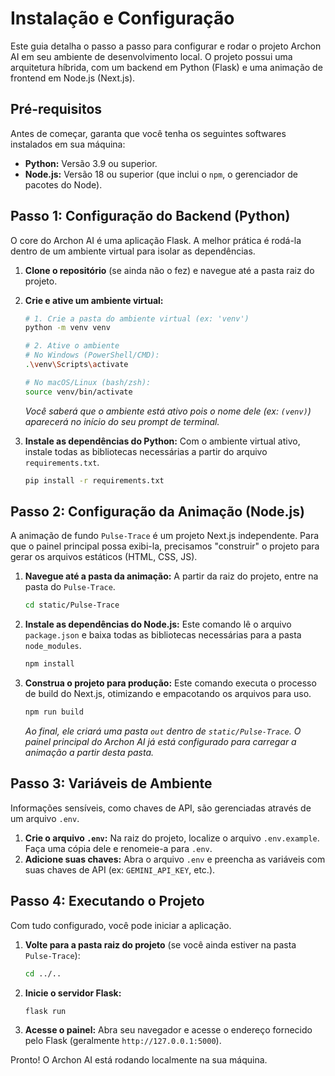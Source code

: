 # Instalação e Configuração

Este guia detalha o passo a passo para configurar e rodar o projeto Archon AI em seu ambiente de desenvolvimento local. O projeto possui uma arquitetura híbrida, com um backend em Python (Flask) e uma animação de frontend em Node.js (Next.js).

## Pré-requisitos

Antes de começar, garanta que você tenha os seguintes softwares instalados em sua máquina:

-   **Python:** Versão 3.9 ou superior.
-   **Node.js:** Versão 18 ou superior (que inclui o `npm`, o gerenciador de pacotes do Node).

## Passo 1: Configuração do Backend (Python)

O core do Archon AI é uma aplicação Flask. A melhor prática é rodá-la dentro de um ambiente virtual para isolar as dependências.

1.  **Clone o repositório** (se ainda não o fez) e navegue até a pasta raiz do projeto.

2.  **Crie e ative um ambiente virtual:**
    ```bash
    # 1. Crie a pasta do ambiente virtual (ex: 'venv')
    python -m venv venv

    # 2. Ative o ambiente
    # No Windows (PowerShell/CMD):
    .\venv\Scripts\activate

    # No macOS/Linux (bash/zsh):
    source venv/bin/activate
    ```
    *Você saberá que o ambiente está ativo pois o nome dele (ex: `(venv)`) aparecerá no início do seu prompt de terminal.*

3.  **Instale as dependências do Python:**
    Com o ambiente virtual ativo, instale todas as bibliotecas necessárias a partir do arquivo `requirements.txt`.
    ```bash
    pip install -r requirements.txt
    ```

## Passo 2: Configuração da Animação (Node.js)

A animação de fundo `Pulse-Trace` é um projeto Next.js independente. Para que o painel principal possa exibi-la, precisamos "construir" o projeto para gerar os arquivos estáticos (HTML, CSS, JS).

1.  **Navegue até a pasta da animação:**
    A partir da raiz do projeto, entre na pasta do `Pulse-Trace`.
    ```bash
    cd static/Pulse-Trace
    ```

2.  **Instale as dependências do Node.js:**
    Este comando lê o arquivo `package.json` e baixa todas as bibliotecas necessárias para a pasta `node_modules`.
    ```bash
    npm install
    ```

3.  **Construa o projeto para produção:**
    Este comando executa o processo de build do Next.js, otimizando e empacotando os arquivos para uso.
    ```bash
    npm run build
    ```
    *Ao final, ele criará uma pasta `out` dentro de `static/Pulse-Trace`. O painel principal do Archon AI já está configurado para carregar a animação a partir desta pasta.*

## Passo 3: Variáveis de Ambiente

Informações sensíveis, como chaves de API, são gerenciadas através de um arquivo `.env`.

1.  **Crie o arquivo `.env`:** Na raiz do projeto, localize o arquivo `.env.example`. Faça uma cópia dele e renomeie-a para `.env`.
2.  **Adicione suas chaves:** Abra o arquivo `.env` e preencha as variáveis com suas chaves de API (ex: `GEMINI_API_KEY`, etc.).

## Passo 4: Executando o Projeto

Com tudo configurado, você pode iniciar a aplicação.

1.  **Volte para a pasta raiz do projeto** (se você ainda estiver na pasta `Pulse-Trace`):
    ```bash
    cd ../..
    ```
2.  **Inicie o servidor Flask:**
    ```bash
    flask run
    ```
3.  **Acesse o painel:** Abra seu navegador e acesse o endereço fornecido pelo Flask (geralmente `http://127.0.0.1:5000`).

Pronto! O Archon AI está rodando localmente na sua máquina.